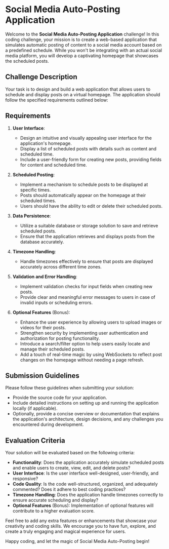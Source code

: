 # Social Media Auto-Posting Application

Welcome to the **Social Media Auto-Posting Application** challenge! In this coding challenge, your mission is to create a web-based application that simulates automatic posting of content to a social media account based on a predefined schedule. While you won't be integrating with an actual social media platform, you will develop a captivating homepage that showcases the scheduled posts.

## Challenge Description

Your task is to design and build a web application that allows users to schedule and display posts on a virtual homepage. The application should follow the specified requirements outlined below:

## Requirements

1. **User Interface**:
   - Design an intuitive and visually appealing user interface for the application's homepage.
   - Display a list of scheduled posts with details such as content and scheduled time.
   - Include a user-friendly form for creating new posts, providing fields for content and scheduled time.

2. **Scheduled Posting**:
   - Implement a mechanism to schedule posts to be displayed at specific times.
   - Posts should automatically appear on the homepage at their scheduled times.
   - Users should have the ability to edit or delete their scheduled posts.

3. **Data Persistence**:
   - Utilize a suitable database or storage solution to save and retrieve scheduled posts.
   - Ensure that the application retrieves and displays posts from the database accurately.

4. **Timezone Handling**:
   - Handle timezones effectively to ensure that posts are displayed accurately across different time zones.

5. **Validation and Error Handling**:
   - Implement validation checks for input fields when creating new posts.
   - Provide clear and meaningful error messages to users in case of invalid inputs or scheduling errors.

6. **Optional Features** (Bonus):
   - Enhance the user experience by allowing users to upload images or videos for their posts.
   - Strengthen security by implementing user authentication and authorization for posting functionality.
   - Introduce a search/filter option to help users easily locate and manage their scheduled posts.
   - Add a touch of real-time magic by using WebSockets to reflect post changes on the homepage without needing a page refresh.

## Submission Guidelines

Please follow these guidelines when submitting your solution:

- Provide the source code for your application.
- Include detailed instructions on setting up and running the application locally (if applicable).
- Optionally, provide a concise overview or documentation that explains the application's architecture, design decisions, and any challenges you encountered during development.

## Evaluation Criteria

Your solution will be evaluated based on the following criteria:

- **Functionality**: Does the application accurately simulate scheduled posts and enable users to create, view, edit, and delete posts?
- **User Interface**: Is the user interface well-designed, user-friendly, and responsive?
- **Code Quality**: Is the code well-structured, organized, and adequately commented? Does it adhere to best coding practices?
- **Timezone Handling**: Does the application handle timezones correctly to ensure accurate scheduling and display?
- **Optional Features** (Bonus): Implementation of optional features will contribute to a higher evaluation score.

Feel free to add any extra features or enhancements that showcase your creativity and coding skills. We encourage you to have fun, explore, and create a truly engaging and magical experience for users.

Happy coding, and let the magic of Social Media Auto-Posting begin!
